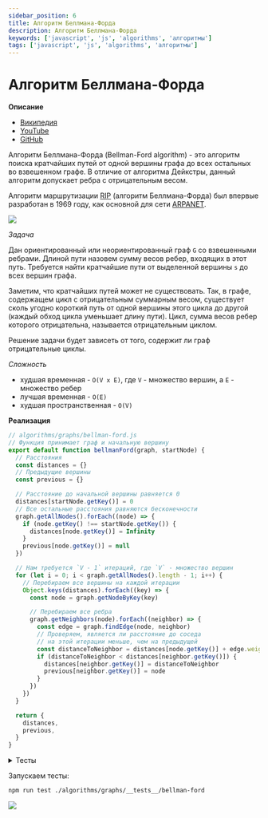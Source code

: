 ```yaml
---
sidebar_position: 6
title: Алгоритм Беллмана-Форда
description: Алгоритм Беллмана-Форда
keywords: ['javascript', 'js', 'algorithms', 'алгоритмы']
tags: ['javascript', 'js', 'algorithms', 'алгоритмы']
---
```


# Алгоритм Беллмана-Форда

__Описание__

- [Википедия](https://ru.wikipedia.org/wiki/%D0%90%D0%BB%D0%B3%D0%BE%D1%80%D0%B8%D1%82%D0%BC_%D0%91%D0%B5%D0%BB%D0%BB%D0%BC%D0%B0%D0%BD%D0%B0_%E2%80%94_%D0%A4%D0%BE%D1%80%D0%B4%D0%B0)
- [YouTube](https://www.youtube.com/watch?v=cE5n2IKf7W4)
- [GitHub](https://github.com/harryheman/algorithms-data-structures/blob/main/src/algorithms/graphs/bellman-ford.js)

Алгоритм Беллмана-Форда (Bellman-Ford algorithm) - это алгоритм поиска кратчайших путей от одной вершины графа до всех остальных во взвешенном графе. В отличие от алгоритма Дейкстры, данный алгоритм допускает ребра с отрицательным весом.

Алгоритм маршрутизации [RIP](https://ru.wikipedia.org/wiki/RIP2) (алгоритм Беллмана-Форда) был впервые разработан в 1969 году, как основной для сети [ARPANET](https://ru.wikipedia.org/wiki/ARPANET).

<img src="https://habrastorage.org/webt/ap/ln/py/aplnpy4bwiw1fak5qix-zsfusay.gif" />
<br />

_Задача_

Дан ориентированный или неориентированный граф `G` со взвешенными ребрами. Длиной пути назовем сумму весов ребер, входящих в этот путь. Требуется найти кратчайшие пути от выделенной вершины `s` до всех вершин графа.

Заметим, что кратчайших путей может не существовать. Так, в графе, содержащем цикл с отрицательным суммарным весом, существует сколь угодно короткий путь от одной вершины этого цикла до другой (каждый обход цикла уменьшает длину пути). Цикл, сумма весов ребер которого отрицательна, называется отрицательным циклом.

Решение задачи будет зависеть от того, содержит ли граф отрицательные циклы.

_Сложность_

- худшая временная - `O(V x E)`, где `V` - множество вершин, а `E` - множество ребер
- лучшая временная - `O(E)`
- худшая пространственная - `O(V)`

__Реализация__

```javascript
// algorithms/graphs/bellman-ford.js
// Функция принимает граф и начальную вершину
export default function bellmanFord(graph, startNode) {
  // Расстояния
  const distances = {}
  // Предыдущие вершины
  const previous = {}

  // Расстояние до начальной вершины равняется 0
  distances[startNode.getKey()] = 0
  // Все остальные расстояния равняются бесконечности
  graph.getAllNodes().forEach((node) => {
    if (node.getKey() !== startNode.getKey()) {
      distances[node.getKey()] = Infinity
    }
    previous[node.getKey()] = null
  })

  // Нам требуется `V - 1` итераций, где `V` - множество вершин
  for (let i = 0; i < graph.getAllNodes().length - 1; i++) {
    // Перебираем все вершины на каждой итерации
    Object.keys(distances).forEach((key) => {
      const node = graph.getNodeByKey(key)

      // Перебираем все ребра
      graph.getNeighbors(node).forEach((neighbor) => {
        const edge = graph.findEdge(node, neighbor)
        // Проверяем, является ли расстояние до соседа
        // на этой итерации меньше, чем на предыдущей
        const distanceToNeighbor = distances[node.getKey()] + edge.weight
        if (distanceToNeighbor < distances[neighbor.getKey()]) {
          distances[neighbor.getKey()] = distanceToNeighbor
          previous[neighbor.getKey()] = node
        }
      })
    })
  }

  return {
    distances,
    previous,
  }
}
```

<details>
<summary>Тесты</summary>

```javascript
// algorithms/graphs/__tests__/bellman-ford.test.js
import Graph from '../../../data-structures/graph/index'
import GraphNode from '../../../data-structures/graph/node'
import GraphEdge from '../../../data-structures/graph/edge'
import bellmanFord from '../bellman-ford'

describe('bellmanFord', () => {
  it('должен найти минимальные пути до всех вершин ненаправленного графа', () => {
    const nodeA = new GraphNode('A')
    const nodeB = new GraphNode('B')
    const nodeC = new GraphNode('C')
    const nodeD = new GraphNode('D')
    const nodeE = new GraphNode('E')
    const nodeF = new GraphNode('F')
    const nodeG = new GraphNode('G')
    const nodeH = new GraphNode('H')

    const edgeAB = new GraphEdge(nodeA, nodeB, 4)
    const edgeAE = new GraphEdge(nodeA, nodeE, 7)
    const edgeAC = new GraphEdge(nodeA, nodeC, 3)
    const edgeBC = new GraphEdge(nodeB, nodeC, 6)
    const edgeBD = new GraphEdge(nodeB, nodeD, 5)
    const edgeEC = new GraphEdge(nodeE, nodeC, 8)
    const edgeED = new GraphEdge(nodeE, nodeD, 2)
    const edgeDC = new GraphEdge(nodeD, nodeC, 11)
    const edgeDG = new GraphEdge(nodeD, nodeG, 10)
    const edgeDF = new GraphEdge(nodeD, nodeF, 2)
    const edgeFG = new GraphEdge(nodeF, nodeG, 3)
    const edgeEG = new GraphEdge(nodeE, nodeG, 5)

    const graph = new Graph()
    graph
      .addNode(nodeH)
      .addEdge(edgeAB)
      .addEdge(edgeAE)
      .addEdge(edgeAC)
      .addEdge(edgeBC)
      .addEdge(edgeBD)
      .addEdge(edgeEC)
      .addEdge(edgeED)
      .addEdge(edgeDC)
      .addEdge(edgeDG)
      .addEdge(edgeDF)
      .addEdge(edgeFG)
      .addEdge(edgeEG)

    const { distances, previous } = bellmanFord(graph, nodeA)

    expect(distances).toEqual({
      H: Infinity,
      A: 0,
      B: 4,
      E: 7,
      C: 3,
      D: 9,
      G: 12,
      F: 11,
    })

    expect(previous.F.getKey()).toBe('D')
    expect(previous.D.getKey()).toBe('B')
    expect(previous.B.getKey()).toBe('A')
    expect(previous.G.getKey()).toBe('E')
    expect(previous.C.getKey()).toBe('A')
    expect(previous.A).toBeNull()
    expect(previous.H).toBeNull()
  })

  it('должен найти минимальные пути до всех вершин направленного графа с ребрами отрицательного веса', () => {
    const nodeS = new GraphNode('S')
    const nodeE = new GraphNode('E')
    const nodeA = new GraphNode('A')
    const nodeD = new GraphNode('D')
    const nodeB = new GraphNode('B')
    const nodeC = new GraphNode('C')
    const nodeH = new GraphNode('H')

    const edgeSE = new GraphEdge(nodeS, nodeE, 8)
    const edgeSA = new GraphEdge(nodeS, nodeA, 10)
    const edgeED = new GraphEdge(nodeE, nodeD, 1)
    const edgeDA = new GraphEdge(nodeD, nodeA, -4)
    const edgeDC = new GraphEdge(nodeD, nodeC, -1)
    const edgeAC = new GraphEdge(nodeA, nodeC, 2)
    const edgeCB = new GraphEdge(nodeC, nodeB, -2)
    const edgeBA = new GraphEdge(nodeB, nodeA, 1)

    const graph = new Graph(true)
    graph
      .addNode(nodeH)
      .addEdge(edgeSE)
      .addEdge(edgeSA)
      .addEdge(edgeED)
      .addEdge(edgeDA)
      .addEdge(edgeDC)
      .addEdge(edgeAC)
      .addEdge(edgeCB)
      .addEdge(edgeBA)

    const { distances, previous } = bellmanFord(graph, nodeS)

    expect(distances).toEqual({
      H: Infinity,
      S: 0,
      A: 5,
      B: 5,
      C: 7,
      D: 9,
      E: 8,
    })

    expect(previous.H).toBeNull()
    expect(previous.S).toBeNull()
    expect(previous.B.getKey()).toBe('C')
    expect(previous.C.getKey()).toBe('A')
    expect(previous.A.getKey()).toBe('D')
    expect(previous.D.getKey()).toBe('E')
  })
})
```

</details>

Запускаем тесты:

```bash
npm run test ./algorithms/graphs/__tests__/bellman-ford
```

<img src="https://habrastorage.org/webt/c1/by/-q/c1by-q5q2v1svqkji3dhfiqeqrg.png" />
